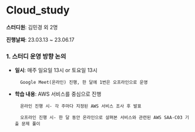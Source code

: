 # Cloud_study

**스터디원**: 김민경 외 2명

**진행날짜**: 23.03.13 ~ 23.06.17


### 1. 스터디 운영 방향 논의
  - **일시**: 매주 일요일 13시 or 토요일 13시
             
          Google Meet(온라인) 진행, 한 달에 1번은 오프라인으로 운영
  - **학습 내용**: AWS 서비스를 중심으로 진행
  
          온라인 진행 시- 각 주마다 지정된 AWS 서비스 조사 후 발표
    
          오프라인 진행 시- 한 달 동안 온라인으로 살펴본 서비스와 관련된 AWS SAA-C03 기출 문제 풀이

